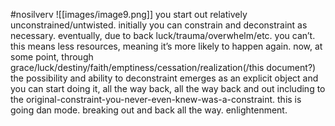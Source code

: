#nosilverv 
![[images/image9.png]]
you start out relatively unconstrained/untwisted. 
initially you can constrain and deconstraint as necessary.
eventually, due to back luck/trauma/overwhelm/etc. you can’t. this means less resources, meaning it’s more likely to happen again.
now, at some point, through grace/luck/destiny/faith/emptiness/cessation/realization(/this document?) the possibility and ability to deconstraint emerges as an explicit object and you can start doing it, all the way back, all the way back and out including to the original-constraint-you-never-even-knew-was-a-constraint. this is going dan mode. breaking out and back all the way. enlightenment. 
